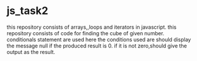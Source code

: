 # js_task2
this repository consists of arrays,,loops and iterators in javascript.
this repository consists of code for finding the cube of given number.
conditionals statement are used
here the conditions used are should display the message null if the produced result is 0.
if it is not zero,should give the output as the result.
